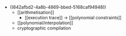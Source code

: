 - ((642afbd2-4a8b-4869-bbed-5168caf94948))
	- [[arithmetisation]]
		- [[execution trace]] -> [[polynomial constraints]]
	- [[polynomial/interpolation]]
	- cryptographic compilation
